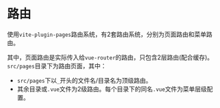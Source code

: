 # 路由
使用`vite-plugin-pages`路由系统，有2套路由系统，分别为页面路由和菜单路由。

其中，页面路由是实际传入给`vue-router`的路由，只包含2层路由(配合缓存)。`src/pages`目录下为路由页面，其中：
- `src/pages`下以`_`开头的文件名/目录名为顶级路由。
- 其余目录或`.vue`文件为2级路由。每个目录下的同名`.vue`文件为菜单层级配置。